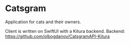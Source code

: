 # Catsgram
Application for cats and their owners.

Client is written on SwiftUI with a Kitura backend.
Backend: https://github.com/olbogdanov/CatsgramAPI-Kitura
